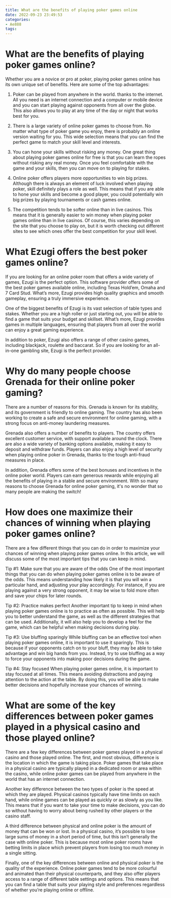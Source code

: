```yaml
---
title: What are the benefits of playing poker games online 
date: 2022-09-23 23:49:53
categories:
- Ae888
tags:
---
```



#  What are the benefits of playing poker games online? 

Whether you are a novice or pro at poker, playing poker games online has its own unique set of benefits. Here are some of the top advantages:

1. Poker can be played from anywhere in the world. thanks to the internet. All you need is an internet connection and a computer or mobile device and you can start playing against opponents from all over the globe. This also allows you to play at any time of the day or night that works best for you.

2. There is a large variety of online poker games to choose from. No matter what type of poker game you enjoy, there is probably an online version waiting for you. This wide selection means that you can find the perfect game to match your skill level and interests.

3. You can hone your skills without risking any money. One great thing about playing poker games online for free is that you can learn the ropes without risking any real money. Once you feel comfortable with the game and your skills, then you can move on to playing for stakes.

4. Online poker offers players more opportunities to win big prizes. Although there is always an element of luck involved when playing poker, skill definitely plays a role as well. This means that if you are able to hone your skills and become a good player, you could potentially win big prizes by playing tournaments or cash games online.

5. The competition tends to be softer online than in live casinos. This means that it is generally easier to win money when playing poker games online than in live casinos. Of course, this varies depending on the site that you choose to play on, but it is worth checking out different sites to see which ones offer the best competition for your skill level.

#  What Ezugi offers the best poker games online? 

If you are looking for an online poker room that offers a wide variety of games, Ezugi is the perfect option. This software provider offers some of the best poker games available online, including Texas Hold’em, Omaha and 7 Card Stud. What’s more, Ezugi provides high quality graphics and smooth gameplay, ensuring a truly immersive experience.

One of the biggest benefits of Ezugi is its vast selection of table types and stakes. Whether you are a high roller or just starting out, you will be able to find a game that suits your budget and skillset. What’s more, Ezugi provides games in multiple languages, ensuring that players from all over the world can enjoy a great gaming experience.

In addition to poker, Ezugi also offers a range of other casino games, including blackjack, roulette and baccarat. So if you are looking for an all-in-one gambling site, Ezugi is the perfect provider.

#  Why do many people choose Grenada for their online poker gaming? 

There are a number of reasons for this. Grenada is known for its stability, and its government is friendly to online gaming. The country has also been working to create a safe and secure environment for online gaming, with a strong focus on anti-money laundering measures.

Grenada also offers a number of benefits to players. The country offers excellent customer service, with support available around the clock. There are also a wide variety of banking options available, making it easy to deposit and withdraw funds. Players can also enjoy a high level of security when playing online poker in Grenada, thanks to the tough anti-fraud measures in place.

In addition, Grenada offers some of the best bonuses and incentives in the online poker world. Players can earn generous rewards while enjoying all the benefits of playing in a stable and secure environment. With so many reasons to choose Grenada for online poker gaming, it's no wonder that so many people are making the switch!

#  How does one maximize their chances of winning when playing poker games online? 

There are a few different things that you can do in order to maximize your chances of winning when playing poker games online. In this article, we will discuss some of the most important tips that you can keep in mind. 

Tip #1: Make sure that you are aware of the odds
One of the most important things that you can do when playing poker games online is to be aware of the odds. This means understanding how likely it is that you will win a particular hand, and adjusting your play accordingly. For instance, if you are playing against a very strong opponent, it may be wise to fold more often and save your chips for later rounds. 

Tip #2: Practice makes perfect
Another important tip to keep in mind when playing poker games online is to practice as often as possible. This will help you to better understand the game, as well as the different strategies that can be used. Additionally, it will also help you to develop a feel for the game, which can be helpful when making decisions during play. 

Tip #3: Use bluffing sparingly
While bluffing can be an effective tool when playing poker games online, it is important to use it sparingly. This is because if your opponents catch on to your bluff, they may be able to take advantage and win big hands from you. Instead, try to use bluffing as a way to force your opponents into making poor decisions during the game. 

Tip #4: Stay focused
When playing poker games online, it is important to stay focused at all times. This means avoiding distractions and paying attention to the action at the table. By doing this, you will be able to make better decisions and hopefully increase your chances of winning.

#  What are some of the key differences between poker games played in a physical casino and those played online?

There are a few key differences between poker games played in a physical casino and those played online. The first, and most obvious, difference is the location in which the game is taking place. Poker games that take place in a physical casino are typically played in a dedicated room or area within the casino, while online poker games can be played from anywhere in the world that has an internet connection.

Another key difference between the two types of poker is the speed at which they are played. Physical casinos typically have time limits on each hand, while online games can be played as quickly or as slowly as you like. This means that if you want to take your time to make decisions, you can do so without having to worry about being rushed by other players or the casino staff.

A third difference between physical and online poker is the amount of money that can be won or lost. In a physical casino, it’s possible to lose large sums of money in a short period of time, but this isn’t generally the case with online poker. This is because most online poker rooms have betting limits in place which prevent players from losing too much money in a single sitting.

Finally, one of the key differences between online and physical poker is the quality of the experience. Online poker games tend to be more colourful and animated than their physical counterparts, and they also offer players access to a range of different table settings and options. This means that you can find a table that suits your playing style and preferences regardless of whether you’re playing online or offline.
